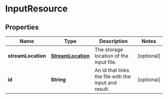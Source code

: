 
# InputResource

## Properties
Name | Type | Description | Notes
------------ | ------------- | ------------- | -------------
**streamLocation** | [**StreamLocation**](StreamLocation.md) | The storage location of the input file. |  [optional]
**id** | **String** | An id that links the file with the input and result. |  [optional]



